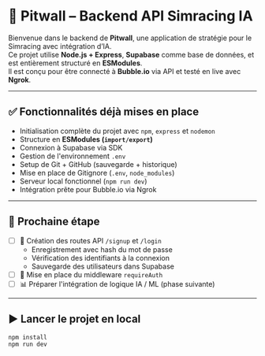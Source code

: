 # 🏁 Pitwall – Backend API Simracing IA

Bienvenue dans le backend de **Pitwall**, une application de stratégie pour le Simracing avec intégration d’IA.  
Ce projet utilise **Node.js + Express**, **Supabase** comme base de données, et est entièrement structuré en **ESModules**.  
Il est conçu pour être connecté à **Bubble.io** via API et testé en live avec **Ngrok**.

---

## ✅ Fonctionnalités déjà mises en place

- Initialisation complète du projet avec `npm`, `express` et `nodemon`
- Structure en **ESModules (`import/export`)**
- Connexion à Supabase via SDK
- Gestion de l'environnement `.env`
- Setup de Git + GitHub (sauvegarde + historique)
- Mise en place de Gitignore (`.env`, `node_modules`)
- Serveur local fonctionnel (`npm run dev`)
- Intégration prête pour Bubble.io via Ngrok

---

## 🚧 Prochaine étape

- [ ] 🔐 Création des routes API `/signup` et `/login`
  - Enregistrement avec hash du mot de passe
  - Vérification des identifiants à la connexion
  - Sauvegarde des utilisateurs dans Supabase
- [ ] 🔐 Mise en place du middleware `requireAuth`
- [ ] 📊 Préparer l'intégration de logique IA / ML (phase suivante)

---

## ▶️ Lancer le projet en local

```bash
npm install
npm run dev
